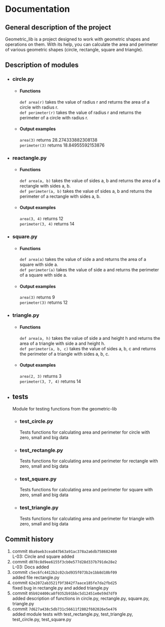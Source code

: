 # Documentation

 ## General description of the project

 Geometric_lib is a project designed to work with geometric shapes and operations on them. With its help, you can calculate the area and perimeter of various geometric shapes (circle, rectangle, square and triangle).

 ## Description of modules
 
 - ### circle.py 
  
    - #### Functions

        `def area(r)` takes the value of radius r and returns the area of a circle with radius r.  
        `def perimeter(r)` takes the value of radius r and returns the perimeter of a circle with radius r.

    - #### Output examples

        `area(3)` returns 28.274333882308138  
        `perimeter(3)` returns 18.84955592153876 

 - ### reactangle.py
   
    - #### Functions

        `def area(a, b)` takes the value of sides a, b and returns the area of a rectangle with sides a, b.  
        `def perimeter(a, b)` takes the value of sides a, b and returns the perimeter of a rectangle with sides a, b.

    - #### Output examples

        `area(3, 4)` returns 12  
        `perimeter(3, 4)` returns 14 

 - ### square.py
   
    - #### Functions

        `def area(a)` takes the value of side a and returns the area of a square with side a.  
        `def perimeter(a)` takes the value of side a and returns the perimeter of a square with side a.

    - #### Output examples

        `area(3)` returns 9  
        `perimeter(3)` returns 12 

 - ### triangle.py
   
    - #### Functions

        `def area(a, h)` takes the value of side a and height h and returns the area of a triangle with side a and height h.  
        `def perimeter(a, b, c)` takes the value of sides a, b, c and returns the perimeter of a triangle with sides a, b, c.

    - #### Output examples

        `area(2, 3)` returns 3  
        `perimeter(3, 7, 4)` returns 14 

 - ## tests

    Module for testing functions from the geometric-lib  
   
    - ### test_circle.py

        Tests functions for calculating area and perimeter for circle with zero, small and big data            

    - ### test_rectangle.py

        Tests functions for calculating area and perimeter for rectangle with zero, small and big data  

    - ### test_square.py

        Tests functions for calculating area and perimeter for square with zero, small and big data            

    - ### test_triangle.py

        Tests functions for calculating area and perimeter for triangle with zero, small and big data  

     
## Commit history

1. commit `8ba9aeb3cea847b63a91ac378a2a6db758682460`  
L-03: Circle and square added
2. commit `d078c8d9ee6155f3cb0e577d28d337b791de28e2`  
L-03: Docs added
3. commit `c5ec6fc4412b2c02cbd935f073b2e1bb8d10bf09`  
added file rectangle.py
4. commit `62e2072ab3521f9f3842f7aace185fe7da2fbd25`  
fixed bug in rectangle.py and added triangle.py
5. commit `05b924400ca8f9352b91bbc5d12451e0e59d7df9`  
added description of functions in circle.py, rectangle.py, square.py, triangle.py
6. commit `7d627a438c5db731c56611f2802f602026e5e476`  
added module tests with test_rectangle.py, test_triangle.py, test_circle.py, test_square.py
